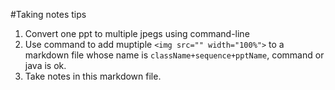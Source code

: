 #Taking notes tips
1. Convert one ppt to multiple jpegs using command-line
2. Use command to add muptiple `<img src="" width="100%">` to a markdown file whose name is `className+sequence+pptName`, command or java is ok.
3. Take notes in this markdown file.